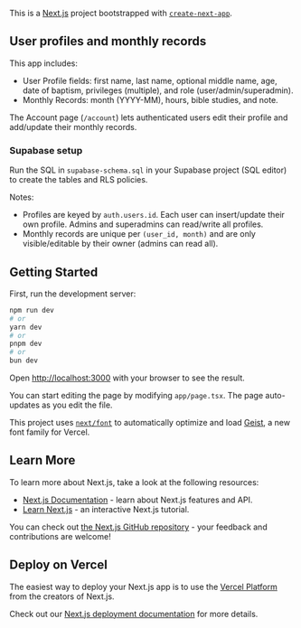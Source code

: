 This is a [Next.js](https://nextjs.org) project bootstrapped with [`create-next-app`](https://nextjs.org/docs/app/api-reference/cli/create-next-app).

## User profiles and monthly records

This app includes:

- User Profile fields: first name, last name, optional middle name, age, date of baptism, privileges (multiple), and role (user/admin/superadmin).
- Monthly Records: month (YYYY-MM), hours, bible studies, and note.

The Account page (`/account`) lets authenticated users edit their profile and add/update their monthly records.

### Supabase setup

Run the SQL in `supabase-schema.sql` in your Supabase project (SQL editor) to create the tables and RLS policies.

Notes:

- Profiles are keyed by `auth.users.id`. Each user can insert/update their own profile. Admins and superadmins can read/write all profiles.
- Monthly records are unique per `(user_id, month)` and are only visible/editable by their owner (admins can read all).

## Getting Started

First, run the development server:

```bash
npm run dev
# or
yarn dev
# or
pnpm dev
# or
bun dev
```

Open [http://localhost:3000](http://localhost:3000) with your browser to see the result.

You can start editing the page by modifying `app/page.tsx`. The page auto-updates as you edit the file.

This project uses [`next/font`](https://nextjs.org/docs/app/building-your-application/optimizing/fonts) to automatically optimize and load [Geist](https://vercel.com/font), a new font family for Vercel.

## Learn More

To learn more about Next.js, take a look at the following resources:

- [Next.js Documentation](https://nextjs.org/docs) - learn about Next.js features and API.
- [Learn Next.js](https://nextjs.org/learn) - an interactive Next.js tutorial.

You can check out [the Next.js GitHub repository](https://github.com/vercel/next.js) - your feedback and contributions are welcome!

## Deploy on Vercel

The easiest way to deploy your Next.js app is to use the [Vercel Platform](https://vercel.com/new?utm_medium=default-template&filter=next.js&utm_source=create-next-app&utm_campaign=create-next-app-readme) from the creators of Next.js.

Check out our [Next.js deployment documentation](https://nextjs.org/docs/app/building-your-application/deploying) for more details.
